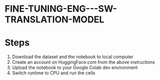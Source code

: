 # FINE-TUNING-ENG---SW-TRANSLATION-MODEL<br>
# Steps <br>
1. Download the dataset and the notebook to local computer
2. Create an account on HuggingFace.com from the above instructions
3. Upload the notebook to your Google Colab dev environment
4. Switch runtime to CPU and run the cells
